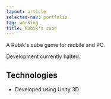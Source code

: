 ```yaml
---
layout: article
selected-nav: portfolio
tag: working
title: Rubik's cube
---
```


A Rubik's cube game for mobile and PC.

Development currently halted.


Technologies
------------

* Developed using Unity 3D
